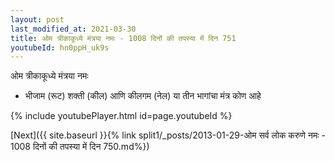 ```yaml
---
layout: post
last_modified_at: 2021-03-30
title: ओम त्रीकाकूध्ये मंत्रया नमः - 1008 दिनों की तपस्या में दिन 751
youtubeId: hn0ppH_uk9s
---
```

 
 
 ओम त्रीकाकूध्ये मंत्रया नमः  
 
 -  भीजाम (रूट) शक्ती (कील) आणि कीलगम (नेल) या तीन भागांचा मंत्र कोण आहे 
 
  
 
  
 
 
 
 
 
 


{% include youtubePlayer.html id=page.youtubeId %}
 
[Next]({{ site.baseurl }}{% link  split1/_posts/2013-01-29-ओम सर्व लोक करुणे नमः - 1008 दिनों की तपस्या में दिन 750.md%})
 
